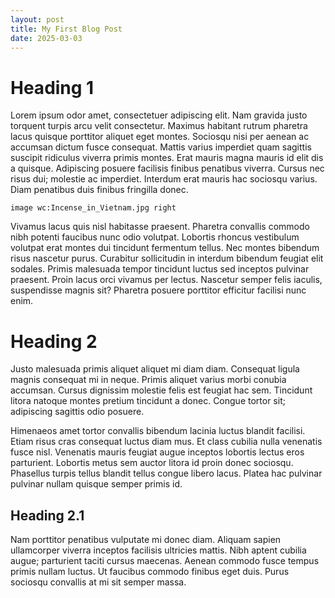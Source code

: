 ```yaml
---
layout: post
title: My First Blog Post
date: 2025-03-03
---
```


# Heading 1

Lorem ipsum odor amet, consectetuer adipiscing elit. Nam gravida justo torquent turpis arcu velit consectetur. Maximus habitant rutrum pharetra lacus quisque porttitor aliquet eget montes. Sociosqu nisi per aenean ac accumsan dictum fusce consequat. Mattis varius imperdiet quam sagittis suscipit ridiculus viverra primis montes. Erat mauris magna mauris id elit dis a quisque. Adipiscing posuere facilisis finibus penatibus viverra. Cursus nec risus dui; molestie ac imperdiet. Interdum erat mauris hac sociosqu varius. Diam penatibus duis finibus fringilla donec.

`image wc:Incense_in_Vietnam.jpg right`

Vivamus lacus quis nisl habitasse praesent. Pharetra convallis commodo nibh potenti faucibus nunc odio volutpat. Lobortis rhoncus vestibulum volutpat erat montes dui tincidunt fermentum tellus. Nec montes bibendum risus nascetur purus. Curabitur sollicitudin in interdum bibendum feugiat elit sodales. Primis malesuada tempor tincidunt luctus sed inceptos pulvinar praesent. Proin lacus orci vivamus per lectus. Nascetur semper felis iaculis, suspendisse magnis sit? Pharetra posuere porttitor efficitur facilisi nunc enim.

# Heading 2

Justo malesuada primis aliquet aliquet mi diam diam. Consequat ligula magnis consequat mi in neque. Primis aliquet varius morbi conubia accumsan. Cursus dignissim molestie felis est feugiat hac sem. Tincidunt litora natoque montes pretium tincidunt a donec. Congue tortor sit; adipiscing sagittis odio posuere.

Himenaeos amet tortor convallis bibendum lacinia luctus blandit facilisi. Etiam risus cras consequat luctus diam mus. Et class cubilia nulla venenatis fusce nisl. Venenatis mauris feugiat augue inceptos lobortis lectus eros parturient. Lobortis metus sem auctor litora id proin donec sociosqu. Phasellus turpis tellus blandit tellus congue libero lacus. Platea hac pulvinar pulvinar nullam quisque semper primis id.

## Heading 2.1

Nam porttitor penatibus vulputate mi donec diam. Aliquam sapien ullamcorper viverra inceptos facilisis ultricies mattis. Nibh aptent cubilia augue; parturient taciti cursus maecenas. Aenean commodo fusce tempus primis nullam luctus. Ut faucibus commodo finibus eget duis. Purus sociosqu convallis at mi sit semper massa.